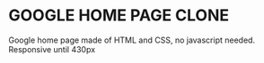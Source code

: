 # GOOGLE HOME PAGE CLONE

Google home page made of HTML and CSS, no javascript needed.
Responsive until 430px
